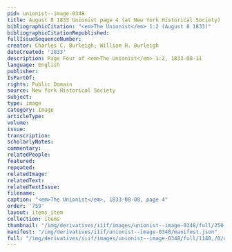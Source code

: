 ```yaml
---
pid: unionist--image-0348
title: August 8 1833 Unionist page 4 (at New York Historical Society)
bibliographicCitation: "<em>The Unionist</em> 1:2 (August 8 1833)"
bibliographicCitationRepublished: 
fullIssueSequenceNumber: 
creator: Charles C. Burleigh; William H. Burleigh
dateCreated: '1833'
description: Page Four of <em>The Unionist</em> 1:2, 1833-08-11
language: English
publisher: 
IsPartOf: 
rights: Public Domain
source: New York Historical Society
subject: 
type: image
category: Image
articleType: 
volume: 
issue: 
transcription: 
scholarlyNotes: 
commentary: 
relatedPeople: 
featured: 
repeated: 
relatedImage: 
relatedText: 
relatedTextIssue: 
filename: 
caption: "<em>The Unionist</em>, 1833-08-08, page 4"
order: '759'
layout: items_item
collection: items
thumbnail: "/img/derivatives/iiif/images/unionist--image-0348/full/250,/0/default.jpg"
manifest: "/img/derivatives/iiif/unionist--image-0348/manifest.json"
full: "/img/derivatives/iiif/images/unionist--image-0348/full/1140,/0/default.jpg"
---
```

